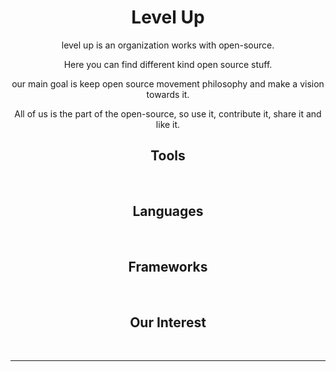 <h1 align="center"> Level Up </h1>
<div align="center">
<p>level up is an organization works with open-source.</p>
<p>Here you can find different kind open source stuff. 
<p>our main goal is keep open source movement philosophy and make a vision towards it.</p>
<p>All of us is the part of the open-source, so use it, contribute it, share it and like it.</p>
</div>

<h2 align="center">Tools</h2>
<p align="center">
<a href="https://www.linux.org"><img src="https://img.shields.io/badge/linux-000000?style=for-the-badge&logo=linux&logoColor=fff" alt=""></a>
<a href="https://nodejs.org/en/"><img src="https://img.shields.io/badge/node-000000?style=for-the-badge&logo=node.js&logoColor=fff" alt=""></a>
<a href="https://www.apachefriends.org"><img src="https://img.shields.io/badge/xampp-000000?style=for-the-badge&logo=xampp&logoColor=fff" alt=""></a>
<a href="https://code.visualstudio.com"><img src="https://img.shields.io/badge/code-000000?style=for-the-badge&logo=visual-studio-code&logoColor=fff" alt=""></a>
<a href="https://git-scm.com"><img src="https://img.shields.io/badge/git-000000?style=for-the-badge&logo=git&logoColor=fff" alt=""></a>
<a href="https://www.anaconda.com"><img src="https://img.shields.io/badge/anaconda-000000?style=for-the-badge&logo=anaconda&logoColor=fff" alt=""></a>
<a href="https://www.arduino.cc"><img src="https://img.shields.io/badge/arduino-000000?style=for-the-badge&logo=arduino&logoColor=fff" alt=""></a>
<a href="https://codepen.io"><img src="https://img.shields.io/badge/codepen-000000?style=for-the-badge&logo=codepen&logoColor=fff" alt=""></a>
<a href="https://www.figma.com"><img src="https://img.shields.io/badge/figma-000000?style=for-the-badge&logo=figma&logoColor=fff" alt=""></a>
<a href="https://www.overleaf.com"><img src="https://img.shields.io/badge/overleaf-000000?style=for-the-badge&logo=overleaf&logoColor=fff" alt=""></a>
<a href="https://www.vim.org"><img src="https://img.shields.io/badge/vim-000000?style=for-the-badge&logo=vim&logoColor=fff" alt=""></a>
</p>

<h2 align="center"> Languages </h2>
<p align="center">
<a href="#"><img src="https://img.shields.io/badge/c-000000?style=for-the-badge&logo=c&logoColor=fff" alt=""></a>
<a href="#"><img src="https://img.shields.io/badge/c++-000000?style=for-the-badge&logo=c++&logoColor=fff" alt=""></a>
<a href="#"><img src="https://img.shields.io/badge/java-000000?style=for-the-badge&logo=java&logoColor=fff" alt=""></a>
<a href="#"><img src="https://img.shields.io/badge/latex-000000?style=for-the-badge&logo=latex&logoColor=fff" alt=""></a>
<a href="#"><img src="https://img.shields.io/badge/jade/pug-000000?style=for-the-badge&logo=pug&logoColor=fff" alt=""></a>
<a href="#"><img src="https://img.shields.io/badge/sql-000000?style=for-the-badge&logo=mysql&logoColor=fff" alt=""></a>
<a href="#"><img src="https://img.shields.io/badge/php-000000?style=for-the-badge&logo=php&logoColor=fff" alt=""></a>
<a href="#"><img src="https://img.shields.io/badge/python-000000?style=for-the-badge&logo=python&logoColor=fff" alt=""></a>
<a href="#"><img src="https://img.shields.io/badge/shell script-000000?style=for-the-badge&logo=sh&logoColor=fff" alt=""></a>
<a href="#"><img src="https://img.shields.io/badge/html5-000000?style=for-the-badge&logo=html5&logoColor=fff" alt=""></a>
<a href="#"><img src="https://img.shields.io/badge/css3-000000?style=for-the-badge&logo=css3&logoColor=fff" alt=""></a>
<a href="#"><img src="https://img.shields.io/badge/ECMAScript-000000?style=for-the-badge&logo=ecmascript&logoColor=fff" alt=""></a>
<a href="#"><img src="https://img.shields.io/badge/md-000000?style=for-the-badge&logo=markdown&logoColor=fff" alt=""></a>
<a href="#"><img src="https://img.shields.io/badge/vim script-000000?style=for-the-badge&logo=vim&logoColor=fff" alt=""></a>
</p>

<h2 align="center">Frameworks</h2>
<p align="center">
<a href="https://numpy.org"><img src="https://img.shields.io/badge/numpy-000000?style=for-the-badge&logo=numpy&logoColor=fff" alt=""></a>
<a href="https://scipy.org"><img src="https://img.shields.io/badge/scipy-000000?style=for-the-badge&logo=scipy&logoColor=fff" alt=""></a>
<a href="https://matplotlib.org"><img src="https://img.shields.io/badge/matplotlib-000000?style=for-the-badge&logo=matplotlib-org&logoColor=fff" alt=""></a>
<a href="https://getbootstrap.com"><img src="https://img.shields.io/badge/bootstrap-000000?style=for-the-badge&logo=bootstrap&logoColor=fff" alt=""></a>
<a href="https://tailwindcss.com"><img src="https://img.shields.io/badge/tailwind-000000?style=for-the-badge&logo=tailwind-css&logoColor=fff" alt=""></a>
</p>


<h2 align="center"> Our Interest</h2>
<p align="center"> 
<a href="https://en.wikipedia.org/wiki/Open_source"><img src="https://img.shields.io/badge/open-source-000000?style=for-the-badge&logo=dot&logoColor=fff" alt=""></a>
<a href="https://en.wikipedia.org/wiki/DevOps"><img src="https://img.shields.io/badge/dev-ops-000000?style=for-the-badge&logo=dot&logoColor=fff" alt=""></a>
<a href="https://en.wikipedia.org/wiki/Web_development"><img src="https://img.shields.io/badge/web-development-000000?style=for-the-badge&logo=dot&logoColor=fff" alt=""></a>
</p>
<hr>


